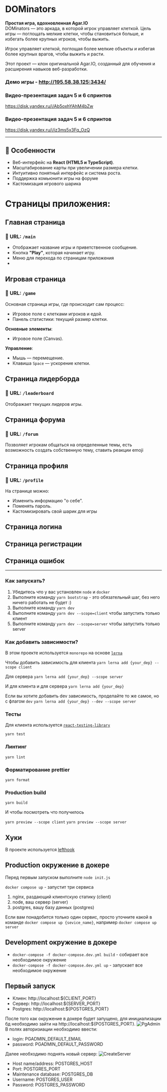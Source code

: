 # DOMinators 
**Простая игра, вдохновленная Agar.IO**  
DOMinators  — это аркада, в которой игрок управляет клеткой. Цель игры — поглощать мелкие клетки, чтобы становиться больше, и избегать более крупных игроков, чтобы выжить.

Игрок управляет клеткой, поглощая более мелкие объекты и избегая более крупных врагов, чтобы выжить и расти.

Этот проект — клон оригинальной Agar.IO, созданный для обучения и расширения навыков веб-разработки.


### Демо игры - http://195.58.38.125:3434/

### Видео-презентация задач 5 и 6 спринтов
https://disk.yandex.ru/i/Ab5oxhYAhM4bZw

### Видео-презентация задач 5 и 6 спринтов
https://disk.yandex.ru/i/iz3ms5x3Fq_OzQ

----------
## 🚀 **Особенности**

-   Веб-интерфейс на **React (HTML5 и TypeScript)**.
-   Масштабирование карты при увеличении размера клетки.
-   Интуитивно понятный интерфейс и система роста.
-   Поддержка комьюнити игры на форуме
-   Кастомизация игрового шарика

# Страницы приложения: 

## **Главная страница**

### 📄 **URL**: `/main`
-   Отображает название игры и приветственное сообщение.
-   Кнопка **"Play"**, которая начинает игру.
-   Меню для перехода по страницам приложения
-   
## **Игровая страница**

### 📄 **URL**: `/game`

Основная страница игры, где происходит сам процесс:
-   Игровое поле с клетками игроков и едой.
-   Панель статистики: текущий размер клетки.

**Основные элементы**:
-   Игровое поле (Canvas).

**Управление**:

-   Мышь — перемещение.
-   Клавиша `Space` — ускорение клетки.


## **Страница лидерборда**

### 📄 **URL**: `/leaderboard`
Отображает текущих лидеров игры.


## **Страница форума**

### 📄 **URL**: `/forum`

Позволяет игрокам общаться на определенные темы, есть возможность создать собственную тему, ставить реакции emoji


## **Страница профиля**

### 📄 **URL**: `/profile`
На странице можно: 
-   Изменить информацию "о себе".
-   Поменять пароль.
-   Кастомизировать свой шарик для игры



## Страница логина
## Страница регистрации
## Страница ошибок

----------

### Как запускать?

1. Убедитесь что у вас установлен `node` и `docker`
2. Выполните команду `yarn bootstrap` - это обязательный шаг, без него ничего работать не будет :)
3. Выполните команду `yarn dev`
3. Выполните команду `yarn dev --scope=client` чтобы запустить только клиент
4. Выполните команду `yarn dev --scope=server` чтобы запустить только server


### Как добавить зависимости?
В этом проекте используется `monorepo` на основе [`lerna`](https://github.com/lerna/lerna)

Чтобы добавить зависимость для клиента 
```yarn lerna add {your_dep} --scope client```

Для сервера
```yarn lerna add {your_dep} --scope server```

И для клиента и для сервера
```yarn lerna add {your_dep}```


Если вы хотите добавить dev зависимость, проделайте то же самое, но с флагом `dev`
```yarn lerna add {your_dep} --dev --scope server```


### Тесты

Для клиента используется [`react-testing-library`](https://testing-library.com/docs/react-testing-library/intro/)

```yarn test```

### Линтинг

```yarn lint```

### Форматирование prettier

```yarn format```

### Production build

```yarn build```

И чтобы посмотреть что получилось


`yarn preview --scope client`
`yarn preview --scope server`

## Хуки
В проекте используется [lefthook](https://github.com/evilmartians/lefthook)

## Production окружение в докере
Перед первым запуском выполните `node init.js`


`docker compose up` - запустит три сервиса
1. nginx, раздающий клиентскую статику (client)
2. node, ваш сервер (server)
3. postgres, вашу базу данных (postgres)

Если вам понадобится только один сервис, просто уточните какой в команде
`docker compose up {sevice_name}`, например `docker compose up server`

## Development окружение в докере

- `docker-compose -f docker-compose.dev.yml build` - собирает все необходимое окружение
- `docker-compose -f docker-compose.dev.yml up` - запускает все необходимое окружение

## Первый запуск

- Клиен: http://localhost:${CLIENT_PORT}
- Сервер: http://localhost:${SERVER_PORT}
- Postgres: http://localhost:${POSTGRES_PORT}

После того как окружение в докере будет запущено, для инициализации бд необходимо зайти на http://localhost:${POSTGRES_PORT}.
![PgAdmin](pg_admin.png)
В полях авторизиации необходимо ввести:
- login: PGADMIN_DEFAULT_EMAIL
- password: PGADMIN_DEFAULT_PASSWORD

Далее необходимо поднять новый сервер: 
![CreateServer](server.png)
- Host name/address: POSTGRES_HOST
- Port: POSTGRES_PORT
- Maintenance database: POSTGRES_DB
- Username: POSTGRES_USER
- Password: POSTGRES_PASSWORD
